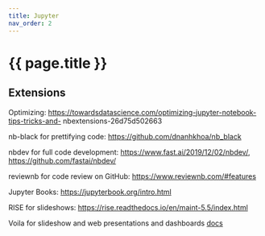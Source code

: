 ```yaml
---
title: Jupyter
nav_order: 2
---
```


# {{ page.title }}

## Extensions

Optimizing: https://towardsdatascience.com/optimizing-jupyter-notebook-tips-tricks-and-
nbextensions-26d75d502663

nb-black for prettifying code: https://github.com/dnanhkhoa/nb_black

nbdev for full code development: https://www.fast.ai/2019/12/02/nbdev/,
https://github.com/fastai/nbdev/

reviewnb for code review on GitHub: https://www.reviewnb.com/#features

Jupyter Books: https://jupyterbook.org/intro.html

RISE for slideshows: https://rise.readthedocs.io/en/maint-5.5/index.html

Voila for slideshow and web presentations and dashboards [docs](https://voila.readthedocs.io/)
